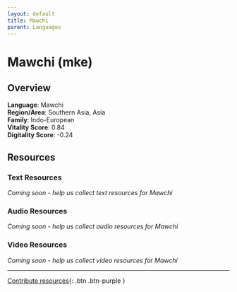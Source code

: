 ```yaml
---
layout: default
title: Mawchi
parent: Languages
---
```


# Mawchi (mke)

## Overview

**Language**: Mawchi  
**Region/Area**: Southern Asia, Asia  
**Family**: Indo-European  
**Vitality Score**: 0.84  
**Digitality Score**: -0.24  

## Resources

### Text Resources
*Coming soon - help us collect text resources for Mawchi*

### Audio Resources
*Coming soon - help us collect audio resources for Mawchi*

### Video Resources
*Coming soon - help us collect video resources for Mawchi*

---

[Contribute resources](https://fairtrain.github.io/){: .btn .btn-purple }
